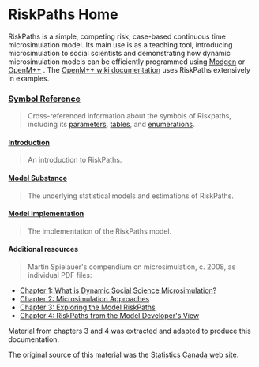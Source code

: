 # RiskPaths Home

RiskPaths is a simple, competing risk, case-based continuous time microsimulation model. Its main use is as a teaching tool, introducing microsimulation to social scientists and demonstrating how dynamic microsimulation models can be efficiently programmed using
[Modgen](https://www.statcan.gc.ca/microsimulation/modgen/modgen-eng.htm) 
or 
[OpenM++](https://openmpp.org/) 
. 
The 
[OpenM++ wiki documentation](https://github.com/openmpp/openmpp.github.io/wiki) 
uses RiskPaths extensively in examples.

### [Symbol Reference](#symbol-reference)
> Cross-referenced information about the symbols of Riskpaths, including its 
[parameters](#parameter-hierarchy), 
[tables](#table-hierarchy), 
and 
[enumerations](#enumerations-alphabetic).


#### [Introduction](#Introduction)
> An introduction to RiskPaths.


#### [Model Substance](#Substance)
> The underlying statistical models and estimations of RiskPaths. 
 


#### [Model Implementation](#Implementation)
> The implementation of the RiskPaths model. 
 


#### Additional resources

> Martin Spielauer's compendium on microsimulation, c. 2008, as individual PDF files:

* [Chapter 1: What is Dynamic Social Science Microsimulation?](chap1-eng.pdf)
* [Chapter 2: Microsimulation Approaches](chap2-eng.pdf)
* [Chapter 3: Exploring the Model RiskPaths](chap3-eng.pdf)
* [Chapter 4: RiskPaths from the Model Developer's View](chap4-eng.pdf)

Material from chapters 3 and 4 was extracted and adapted to produce this documentation.

The original source of this material was the 
[Statistics Canada web site](https://www.statcan.gc.ca/en/microsimulation/modgen/modgen). 

